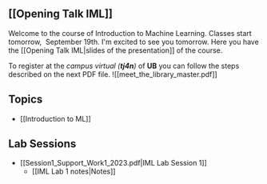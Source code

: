 ## [[Opening Talk IML]]
Welcome to the course of Introduction to Machine Learning. Classes start tomorrow,  September 19th. I'm excited to see you tomorrow. Here you have the [[Opening Talk IML|slides of the presentation]] of the course.

To register at the *campus virtual (**tj4n**)* of **UB** you can follow the steps described on the next PDF file. ![[meet_the_library_master.pdf]] 

## Topics
- [[Introduction to ML]]
## Lab Sessions
* [[Session1_Support_Work1_2023.pdf|IML Lab Session 1]]
	* [[IML Lab 1 notes|Notes]]

